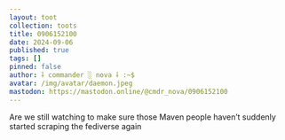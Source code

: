 ```yaml
---
layout: toot
collection: toots
title: 0906152100
date: 2024-09-06
published: true
tags: []
pinned: false
author: ⸸ commander ░ nova ⸸ :~$
avatar: /img/avatar/daemon.jpeg
mastodon: https://mastodon.online/@cmdr_nova/0906152100
---
```


Are we still watching to make sure those Maven people haven’t suddenly started scraping the fediverse again

